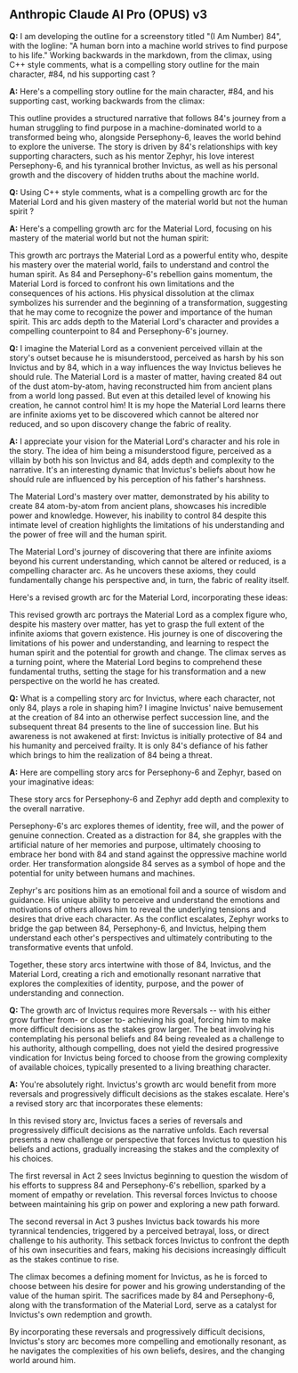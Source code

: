 ## Anthropic Claude AI Pro (OPUS) v3

**Q:** I am developing the outline for a screenstory titled "(I Am Number) 84", with the logline: "A human born into a machine world strives to find purpose to his life."
Working backwards in the markdown, from the climax, using C++ style comments, what is a compelling story outline for the main character, #84, nd his supporting cast ?

**A:** Here's a compelling story outline for the main character, #84, and his supporting cast, working backwards from the climax:

This outline provides a structured narrative that follows 84's journey from a human struggling to find purpose in a machine-dominated world to a transformed being who, alongside Persephony-6, leaves the world behind to explore the universe. The story is driven by 84's relationships with key supporting characters, such as his mentor Zephyr, his love interest Persephony-6, and his tyrannical brother Invictus, as well as his personal growth and the discovery of hidden truths about the machine world.

**Q:** Using C++ style comments, what is a compelling growth arc for the Material Lord and his given mastery of the material world but not the human spirit ?

**A:** Here's a compelling growth arc for the Material Lord, focusing on his mastery of the material world but not the human spirit:

This growth arc portrays the Material Lord as a powerful entity who, despite his mastery over the material world, fails to understand and control the human spirit. As 84 and Persephony-6's rebellion gains momentum, the Material Lord is forced to confront his own limitations and the consequences of his actions. His physical dissolution at the climax symbolizes his surrender and the beginning of a transformation, suggesting that he may come to recognize the power and importance of the human spirit. This arc adds depth to the Material Lord's character and provides a compelling counterpoint to 84 and Persephony-6's journey.

**Q:** I imagine the Material Lord as a convenient perceived villain at the story's outset because he is misunderstood, perceived as harsh by his son Invictus and by 84, which in a way influences the way Invictus believes he should rule. The Material Lord is a master of matter, having created 84 out of the dust atom-by-atom, having reconstructed him from ancient plans from a world long passed. But even at this detailed level of knowing his creation, he cannot control him! It is my hope the Material Lord learns there are infinite axioms yet to be discovered which cannot be altered nor reduced, and so upon discovery change the fabric of reality.

**A:** I appreciate your vision for the Material Lord's character and his role in the story. The idea of him being a misunderstood figure, perceived as a villain by both his son Invictus and 84, adds depth and complexity to the narrative. It's an interesting dynamic that Invictus's beliefs about how he should rule are influenced by his perception of his father's harshness.

The Material Lord's mastery over matter, demonstrated by his ability to create 84 atom-by-atom from ancient plans, showcases his incredible power and knowledge. However, his inability to control 84 despite this intimate level of creation highlights the limitations of his understanding and the power of free will and the human spirit.

The Material Lord's journey of discovering that there are infinite axioms beyond his current understanding, which cannot be altered or reduced, is a compelling character arc. As he uncovers these axioms, they could fundamentally change his perspective and, in turn, the fabric of reality itself.

Here's a revised growth arc for the Material Lord, incorporating these ideas:

This revised growth arc portrays the Material Lord as a complex figure who, despite his mastery over matter, has yet to grasp the full extent of the infinite axioms that govern existence. His journey is one of discovering the limitations of his power and understanding, and learning to respect the human spirit and the potential for growth and change. The climax serves as a turning point, where the Material Lord begins to comprehend these fundamental truths, setting the stage for his transformation and a new perspective on the world he has created.

**Q:** What is a compelling story arc for Invictus, where each character, not only 84, plays a role in shaping him? I imagine Invictus' naive bemusement at the creation of 84 into an otherwise perfect succession line, and the subsequent threat 84 presents to the line of succession line. But his awareness is not awakened at first: Invictus is initially protective of 84 and his humanity and perceived frailty. It is only 84's defiance of his father which brings to him the realization of 84 being a threat.

**A:** Here are compelling story arcs for Persephony-6 and Zephyr, based on your imaginative ideas:

These story arcs for Persephony-6 and Zephyr add depth and complexity to the overall narrative.

Persephony-6's arc explores themes of identity, free will, and the power of genuine connection. Created as a distraction for 84, she grapples with the artificial nature of her memories and purpose, ultimately choosing to embrace her bond with 84 and stand against the oppressive machine world order. Her transformation alongside 84 serves as a symbol of hope and the potential for unity between humans and machines.

Zephyr's arc positions him as an emotional foil and a source of wisdom and guidance. His unique ability to perceive and understand the emotions and motivations of others allows him to reveal the underlying tensions and desires that drive each character. As the conflict escalates, Zephyr works to bridge the gap between 84, Persephony-6, and Invictus, helping them understand each other's perspectives and ultimately contributing to the transformative events that unfold.

Together, these story arcs intertwine with those of 84, Invictus, and the Material Lord, creating a rich and emotionally resonant narrative that explores the complexities of identity, purpose, and the power of understanding and connection.

**Q:** The growth arc of Invictus requires more Reversals -- with his either grow further from- or closer to- achieving his goal, forcing him to make more difficult decisions as the stakes grow larger. The beat involving his contemplating his personal beliefs and 84 being revealed as a challenge to his authority, although compelling, does not yield the desired progressive vindication for Invictus being forced to choose from the growing complexity of available choices, typically presented to a living breathing character.

**A:** You're absolutely right. Invictus's growth arc would benefit from more reversals and progressively difficult decisions as the stakes escalate. Here's a revised story arc that incorporates these elements:

In this revised story arc, Invictus faces a series of reversals and progressively difficult decisions as the narrative unfolds. Each reversal presents a new challenge or perspective that forces Invictus to question his beliefs and actions, gradually increasing the stakes and the complexity of his choices.

The first reversal in Act 2 sees Invictus beginning to question the wisdom of his efforts to suppress 84 and Persephony-6's rebellion, sparked by a moment of empathy or revelation. This reversal forces Invictus to choose between maintaining his grip on power and exploring a new path forward.

The second reversal in Act 3 pushes Invictus back towards his more tyrannical tendencies, triggered by a perceived betrayal, loss, or direct challenge to his authority. This setback forces Invictus to confront the depth of his own insecurities and fears, making his decisions increasingly difficult as the stakes continue to rise.

The climax becomes a defining moment for Invictus, as he is forced to choose between his desire for power and his growing understanding of the value of the human spirit. The sacrifices made by 84 and Persephony-6, along with the transformation of the Material Lord, serve as a catalyst for Invictus's own redemption and growth.

By incorporating these reversals and progressively difficult decisions, Invictus's story arc becomes more compelling and emotionally resonant, as he navigates the complexities of his own beliefs, desires, and the changing world around him.
